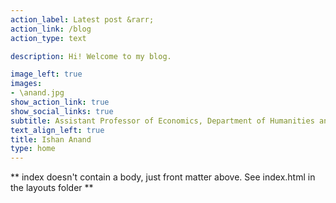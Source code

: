 ```yaml
---
action_label: Latest post &rarr;
action_link: /blog
action_type: text

description: Hi! Welcome to my blog. 

image_left: true
images:
- \anand.jpg
show_action_link: true
show_social_links: true
subtitle: Assistant Professor of Economics, Department of Humanities and Social Sciences, IIT Delhi, India
text_align_left: true
title: Ishan Anand
type: home
---
```


** index doesn't contain a body, just front matter above.
See index.html in the layouts folder **
